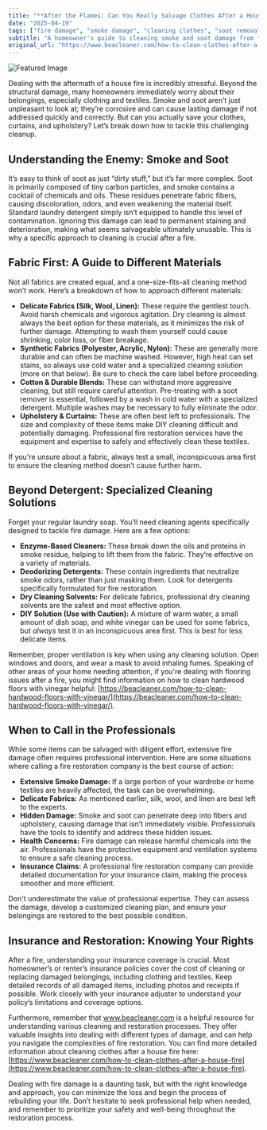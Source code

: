 ```yaml
---
title: "**After the Flames: Can You Really Salvage Clothes After a House Fire?**"
date: "2025-04-19"
tags: ["fire damage", "smoke damage", "cleaning clothes", "soot removal", "laundry after fire", "fire restoration", "fabric care"]
subtitle: "A homeowner's guide to cleaning smoke and soot damage from fabrics – and knowing when to call the professionals."
original_url: "https://www.beacleaner.com/how-to-clean-clothes-after-a-house-fire"
---
```




![Featured Image](https://res.cloudinary.com/dnm0udlvz/image/upload/v1745049587/article_image_43_wk9rah.jpg)

Dealing with the aftermath of a house fire is incredibly stressful. Beyond the structural damage, many homeowners immediately worry about their belongings, especially clothing and textiles. Smoke and soot aren’t just unpleasant to look at; they’re corrosive and can cause lasting damage if not addressed quickly and correctly. But can you actually save your clothes, curtains, and upholstery? Let’s break down how to tackle this challenging cleanup.

## Understanding the Enemy: Smoke and Soot

It’s easy to think of soot as just “dirty stuff,” but it’s far more complex. Soot is primarily composed of tiny carbon particles, and smoke contains a cocktail of chemicals and oils. These residues penetrate fabric fibers, causing discoloration, odors, and even weakening the material itself. Standard laundry detergent simply isn’t equipped to handle this level of contamination. Ignoring this damage can lead to permanent staining and deterioration, making what seems salvageable ultimately unusable. This is why a specific approach to cleaning is crucial after a fire. 

## Fabric First: A Guide to Different Materials

Not all fabrics are created equal, and a one-size-fits-all cleaning method won’t work. Here’s a breakdown of how to approach different materials:

* **Delicate Fabrics (Silk, Wool, Linen):** These require the gentlest touch. Avoid harsh chemicals and vigorous agitation. Dry cleaning is almost always the best option for these materials, as it minimizes the risk of further damage. Attempting to wash them yourself could cause shrinking, color loss, or fiber breakage.
* **Synthetic Fabrics (Polyester, Acrylic, Nylon):** These are generally more durable and can often be machine washed. However, high heat can set stains, so always use cold water and a specialized cleaning solution (more on that below). Be sure to check the care label before proceeding.
* **Cotton & Durable Blends:** These can withstand more aggressive cleaning, but still require careful attention. Pre-treating with a soot remover is essential, followed by a wash in cold water with a specialized detergent. Multiple washes may be necessary to fully eliminate the odor.
* **Upholstery & Curtains:** These are often best left to professionals. The size and complexity of these items make DIY cleaning difficult and potentially damaging. Professional fire restoration services have the equipment and expertise to safely and effectively clean these textiles. 

If you're unsure about a fabric, always test a small, inconspicuous area first to ensure the cleaning method doesn’t cause further harm. 

## Beyond Detergent: Specialized Cleaning Solutions

Forget your regular laundry soap. You’ll need cleaning agents specifically designed to tackle fire damage. Here are a few options:

* **Enzyme-Based Cleaners:** These break down the oils and proteins in smoke residue, helping to lift them from the fabric. They’re effective on a variety of materials.
* **Deodorizing Detergents:** These contain ingredients that neutralize smoke odors, rather than just masking them. Look for detergents specifically formulated for fire restoration.
* **Dry Cleaning Solvents:** For delicate fabrics, professional dry cleaning solvents are the safest and most effective option.
* **DIY Solution (Use with Caution):** A mixture of warm water, a small amount of dish soap, and white vinegar can be used for some fabrics, but *always* test it in an inconspicuous area first. This is best for less delicate items.

Remember, proper ventilation is key when using any cleaning solution. Open windows and doors, and wear a mask to avoid inhaling fumes. Speaking of other areas of your home needing attention, if you're dealing with flooring issues after a fire, you might find information on how to clean hardwood floors with vinegar helpful: [https://beacleaner.com/how-to-clean-hardwood-floors-with-vinegar/](https://beacleaner.com/how-to-clean-hardwood-floors-with-vinegar/).

## When to Call in the Professionals

While some items can be salvaged with diligent effort, extensive fire damage often requires professional intervention. Here are some situations where calling a fire restoration company is the best course of action:

* **Extensive Smoke Damage:** If a large portion of your wardrobe or home textiles are heavily affected, the task can be overwhelming.
* **Delicate Fabrics:** As mentioned earlier, silk, wool, and linen are best left to the experts.
* **Hidden Damage:** Smoke and soot can penetrate deep into fibers and upholstery, causing damage that isn’t immediately visible. Professionals have the tools to identify and address these hidden issues.
* **Health Concerns:** Fire damage can release harmful chemicals into the air. Professionals have the protective equipment and ventilation systems to ensure a safe cleaning process.
* **Insurance Claims:** A professional fire restoration company can provide detailed documentation for your insurance claim, making the process smoother and more efficient.

Don't underestimate the value of professional expertise. They can assess the damage, develop a customized cleaning plan, and ensure your belongings are restored to the best possible condition.



## Insurance and Restoration: Knowing Your Rights

After a fire, understanding your insurance coverage is crucial. Most homeowner’s or renter’s insurance policies cover the cost of cleaning or replacing damaged belongings, including clothing and textiles. Keep detailed records of all damaged items, including photos and receipts if possible. Work closely with your insurance adjuster to understand your policy’s limitations and coverage options. 

Furthermore, remember that www.beacleaner.com is a helpful resource for understanding various cleaning and restoration processes. They offer valuable insights into dealing with different types of damage, and can help you navigate the complexities of fire restoration. You can find more detailed information about cleaning clothes after a house fire here: [https://www.beacleaner.com/how-to-clean-clothes-after-a-house-fire](https://www.beacleaner.com/how-to-clean-clothes-after-a-house-fire).

Dealing with fire damage is a daunting task, but with the right knowledge and approach, you can minimize the loss and begin the process of rebuilding your life. Don’t hesitate to seek professional help when needed, and remember to prioritize your safety and well-being throughout the restoration process.